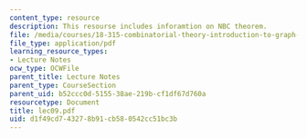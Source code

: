 ```yaml
---
content_type: resource
description: This resourse includes inforamtion on NBC theorem.
file: /media/courses/18-315-combinatorial-theory-introduction-to-graph-theory-extremal-and-enumerative-combinatorics-spring-2005/d1f49cd743278b91cb580542cc51bc3b_lec09.pdf
file_type: application/pdf
learning_resource_types:
- Lecture Notes
ocw_type: OCWFile
parent_title: Lecture Notes
parent_type: CourseSection
parent_uid: b52ccc0d-5155-38ae-219b-cf1df67d760a
resourcetype: Document
title: lec09.pdf
uid: d1f49cd7-4327-8b91-cb58-0542cc51bc3b
---
```

